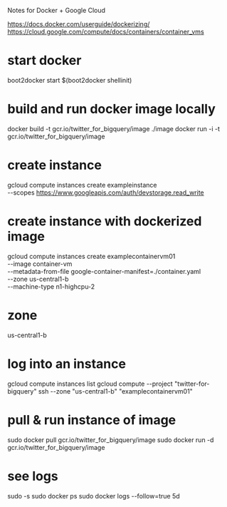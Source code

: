 Notes for Docker + Google Cloud

https://docs.docker.com/userguide/dockerizing/
https://cloud.google.com/compute/docs/containers/container_vms

# start docker
boot2docker start
$(boot2docker shellinit)

# build and run docker image locally
docker build -t gcr.io/twitter_for_bigquery/image ./image
docker run -i -t gcr.io/twitter_for_bigquery/image

# create instance
gcloud compute instances create exampleinstance \
    --scopes https://www.googleapis.com/auth/devstorage.read_write

# create instance with dockerized image
gcloud compute instances create examplecontainervm01 \
    --image container-vm \
    --metadata-from-file google-container-manifest=./container.yaml \
    --zone us-central1-b \
    --machine-type n1-highcpu-2
    
# zone    
us-central1-b

# log into an instance
gcloud compute instances list
gcloud compute --project "twitter-for-bigquery" ssh --zone "us-central1-b" "examplecontainervm01" 

# pull & run instance of image 
sudo docker pull gcr.io/twitter_for_bigquery/image
sudo docker run -d gcr.io/twitter_for_bigquery/image

# see logs
sudo -s
sudo docker ps
sudo docker logs --follow=true 5d
